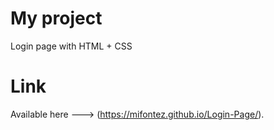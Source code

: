 # My project

Login page with HTML + CSS

# Link

Available here ---> (https://mifontez.github.io/Login-Page/).



